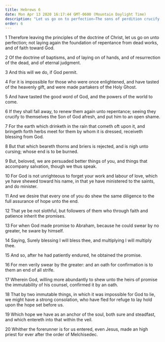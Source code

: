 ```yaml
---
title: Hebrews 6
date: Mon Apr 13 2020 16:17:44 GMT-0600 (Mountain Daylight Time)
description: "Let us go on to perfection—The sons of perdition crucify Christ anew—God swears with an oath that the faithful will be saved."
order: 6
---
```


1 Therefore leaving the principles of the doctrine of Christ, let us go on unto perfection; not laying again the foundation of repentance from dead works, and of faith toward God.

2 Of the doctrine of baptisms, and of laying on of hands, and of resurrection of the dead, and of eternal judgment.

3 And this will we do, if God permit.

4 For it is impossible for those who were once enlightened, and have tasted of the heavenly gift, and were made partakers of the Holy Ghost.

5 And have tasted the good word of God, and the powers of the world to come.

6 If they shall fall away, to renew them again unto repentance; seeing they crucify to themselves the Son of God afresh, and put him to an open shame.

7 For the earth which drinketh in the rain that cometh oft upon it, and bringeth forth herbs meet for them by whom it is dressed, receiveth blessing from God.

8 But that which beareth thorns and briers is rejected, and is nigh unto cursing; whose end is to be burned.

9 But, beloved, we are persuaded better things of you, and things that accompany salvation, though we thus speak.

10 For God is not unrighteous to forget your work and labour of love, which ye have shewed toward his name, in that ye have ministered to the saints, and do minister.

11 And we desire that every one of you do shew the same diligence to the full assurance of hope unto the end.

12 That ye be not slothful, but followers of them who through faith and patience inherit the promises.

13 For when God made promise to Abraham, because he could swear by no greater, he sware by himself.

14 Saying, Surely blessing I will bless thee, and multiplying I will multiply thee.

15 And so, after he had patiently endured, he obtained the promise.

16 For men verily swear by the greater: and an oath for confirmation is to them an end of all strife.

17 Wherein God, willing more abundantly to shew unto the heirs of promise the immutability of his counsel, confirmed it by an oath.

18 That by two immutable things, in which it was impossible for God to lie, we might have a strong consolation, who have fled for refuge to lay hold upon the hope set before us.

19 Which hope we have as an anchor of the soul, both sure and steadfast, and which entereth into that within the veil.

20 Whither the forerunner is for us entered, even Jesus, made an high priest for ever after the order of Melchisedec.
